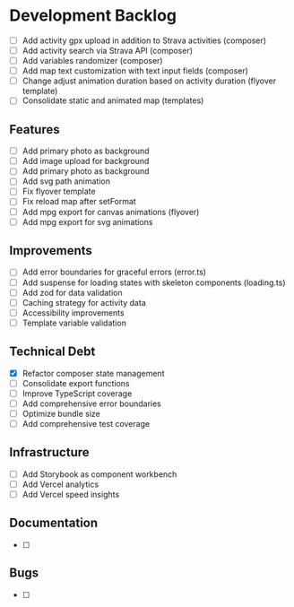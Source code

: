 # Development Backlog

- [ ] Add activity gpx upload in addition to Strava activities (composer)
- [ ] Add activity search via Strava API (composer)
- [ ] Add variables randomizer (composer)
- [ ] Add map text customization with text input fields (composer)
- [ ] Change adjust animation duration based on activity duration (flyover template)
- [ ] Consolidate static and animated map (templates)

## Features

- [ ] Add primary photo as background
- [ ] Add image upload for background
- [ ] Add primary photo as background
- [ ] Add svg path animation
- [ ] Fix flyover template
- [ ] Fix reload map after setFormat
- [ ] Add mpg export for canvas animations (flyover)
- [ ] Add mpg export for svg animations

## Improvements

- [ ] Add error boundaries for graceful errors (error.ts)
- [ ] Add suspense for loading states with skeleton components (loading.ts)
- [ ] Add zod for data validation
- [ ] Caching strategy for activity data
- [ ] Accessibility improvements
- [ ] Template variable validation

## Technical Debt

- [x] Refactor composer state management
- [ ] Consolidate export functions
- [ ] Improve TypeScript coverage
- [ ] Add comprehensive error boundaries
- [ ] Optimize bundle size
- [ ] Add comprehensive test coverage

## Infrastructure

- [ ] Add Storybook as component workbench
- [ ] Add Vercel analytics
- [ ] Add Vercel speed insights

## Documentation

- [ ]

## Bugs

- [ ]
